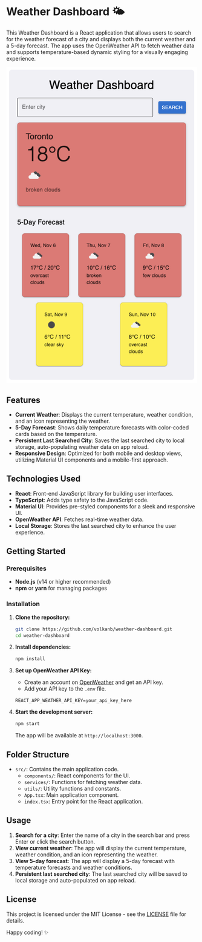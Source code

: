 # Weather Dashboard 🌤️

This Weather Dashboard is a React application that allows users to search for the weather forecast of a city and displays both the current weather and a 5-day forecast. The app uses the OpenWeather API to fetch weather data and supports temperature-based dynamic styling for a visually engaging experience.

![Weather Dashboard Screenshot](screenshot.png) <!-- Add a screenshot of the app here for visual appeal -->

## Features
- **Current Weather**: Displays the current temperature, weather condition, and an icon representing the weather.
- **5-Day Forecast**: Shows daily temperature forecasts with color-coded cards based on the temperature.
- **Persistent Last Searched City**: Saves the last searched city to local storage, auto-populating weather data on app reload.
- **Responsive Design**: Optimized for both mobile and desktop views, utilizing Material UI components and a mobile-first approach.

## Technologies Used
- **React**: Front-end JavaScript library for building user interfaces.
- **TypeScript**: Adds type safety to the JavaScript code.
- **Material UI**: Provides pre-styled components for a sleek and responsive UI.
- **OpenWeather API**: Fetches real-time weather data.
- **Local Storage**: Stores the last searched city to enhance the user experience.

## Getting Started

### Prerequisites
- **Node.js** (v14 or higher recommended)
- **npm** or **yarn** for managing packages

### Installation

1. **Clone the repository:**
   ```bash
   git clone https://github.com/volkanb/weather-dashboard.git
   cd weather-dashboard
   ```

2. **Install dependencies:**
   ```bash
   npm install
   ```
3. **Set up OpenWeather API Key:**
   - Create an account on [OpenWeather](https://openweathermap.org/) and get an API key.
   - Add your API key to the `.env` file.
   ```
   REACT_APP_WEATHER_API_KEY=your_api_key_here
   ```
4. **Start the development server:**
   ```bash
   npm start
   ```
   The app will be available at `http://localhost:3000`.

## Folder Structure
- `src/`: Contains the main application code.
  - `components/`: React components for the UI.
  - `services/`: Functions for fetching weather data.
  - `utils/`: Utility functions and constants.
  - `App.tsx`: Main application component.
  - `index.tsx`: Entry point for the React application.

## Usage
1. **Search for a city**: Enter the name of a city in the search bar and press Enter or click the search button.
2. **View current weather**: The app will display the current temperature, weather condition, and an icon representing the weather.
3. **View 5-day forecast**: The app will display a 5-day forecast with temperature forecasts and weather conditions.
4. **Persistent last searched city**: The last searched city will be saved to local storage and auto-populated on app reload.

## License
This project is licensed under the MIT License - see the [LICENSE](LICENSE) file for details.


Happy coding! ✨